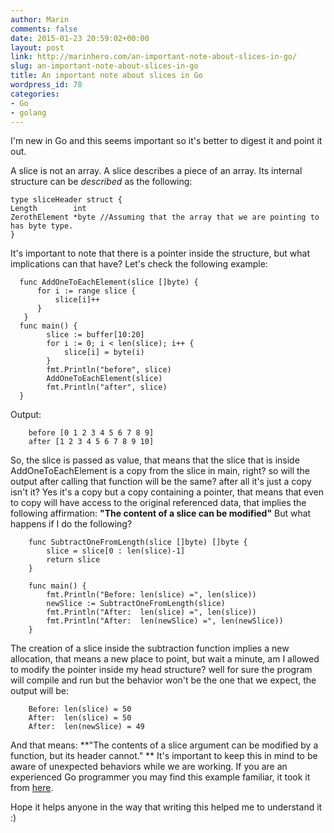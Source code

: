 ```yaml
---
author: Marin
comments: false
date: 2015-01-23 20:59:02+00:00
layout: post
link: http://marinhero.com/an-important-note-about-slices-in-go/
slug: an-important-note-about-slices-in-go
title: An important note about slices in Go
wordpress_id: 78
categories:
- Go
- golang
---
```


I'm new in Go and this seems important so it's better to digest it and point it out.

A slice is not an array. A slice describes a piece of an array.
Its internal structure can be _described_ as the following:

    
    
    type sliceHeader struct {
    Length        int
    ZerothElement *byte //Assuming that the array that we are pointing to has byte type.
    }
    

It's important to note that there is a pointer inside the structure, but what implications can that have?
Let's check the following example:

    
      func AddOneToEachElement(slice []byte) {
          for i := range slice {
              slice[i]++
          }
       }
      func main() {
            slice := buffer[10:20]
            for i := 0; i < len(slice); i++ {
                slice[i] = byte(i)
            }
            fmt.Println("before", slice)
            AddOneToEachElement(slice)
            fmt.Println("after", slice)
      }
    



Output:
    
        before [0 1 2 3 4 5 6 7 8 9]
        after [1 2 3 4 5 6 7 8 9 10]

So, the slice is passed as value, that means that the slice that is inside AddOneToEachElement is a copy from the slice in main, right? so will the output after calling that function will be the same? after all it's just a copy isn't it? Yes it's a copy but a copy containing a pointer, that means that even to copy will have access to the original referenced data, that implies the following affirmation: **"The content of a slice can be modified"**
But what happens if I do the following?
    
        func SubtractOneFromLength(slice []byte) []byte {
            slice = slice[0 : len(slice)-1]
            return slice
        }
    
        func main() {
            fmt.Println("Before: len(slice) =", len(slice))
            newSlice := SubtractOneFromLength(slice)
            fmt.Println("After:  len(slice) =", len(slice))
            fmt.Println("After:  len(newSlice) =", len(newSlice))
        }
    

The creation of a slice inside the subtraction function implies a new allocation, that means a new place to point, but wait a minute, am I allowed to modify the pointer inside my head structure? well for sure the program will compile and run but the behavior won't be the one that we expect, the output will be:

    
        Before: len(slice) = 50
        After:  len(slice) = 50
        After:  len(newSlice) = 49
    



And that means: **"The contents of a slice argument can be modified by a function, but its header cannot."
**
It's important to keep this in mind to be aware of unexpected behaviors while we are working.
If you are an experienced Go programmer you may find this example familiar, it took it from [here](http://blog.golang.org/slices).

Hope it helps anyone in the way that writing this helped me to understand it :)
